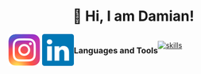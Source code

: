 <a align="center">
  <h1>👋 Hi, I am Damian!</h1> 

  <section markdown="1" style="display: flex;">
  
  <div align="left"> 
  <a target="_blank" href="https://www.instagram.com/damian_kobylinski/"><img src="https://github.com/CLorant/readme-social-icons/blob/main/large/filled/instagram.svg"/></a>
  <a target="_blank" href="https://www.linkedin.com/in/damian-kobyli%C5%84ski-2b31b116b/"><img src="https://github.com/CLorant/readme-social-icons/blob/main/large/filled/linkedin.svg"/></a>
  </div>

  </a>

  ### Languages and Tools
  
  [![skills](https://skillicons.dev/icons?i=react,ts,js,tailwind,python,django,linux,windows,git)]()
